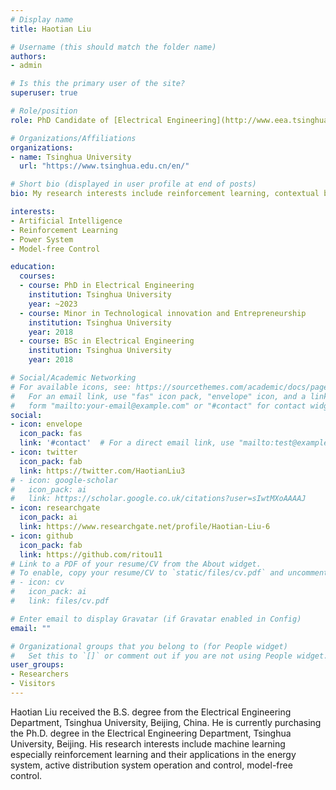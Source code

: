 ```yaml
---
# Display name
title: Haotian Liu

# Username (this should match the folder name)
authors:
- admin

# Is this the primary user of the site?
superuser: true

# Role/position
role: PhD Candidate of [Electrical Engineering](http://www.eea.tsinghua.edu.cn/eng/pages/articleBA.html)

# Organizations/Affiliations
organizations:
- name: Tsinghua University
  url: "https://www.tsinghua.edu.cn/en/"

# Short bio (displayed in user profile at end of posts)
bio: My research interests include reinforcement learning, contextual bandit, power system and model-free control.

interests:
- Artificial Intelligence
- Reinforcement Learning
- Power System
- Model-free Control

education:
  courses:
  - course: PhD in Electrical Engineering
    institution: Tsinghua University
    year: ~2023
  - course: Minor in Technological innovation and Entrepreneurship
    institution: Tsinghua University
    year: 2018
  - course: BSc in Electrical Engineering
    institution: Tsinghua University
    year: 2018

# Social/Academic Networking
# For available icons, see: https://sourcethemes.com/academic/docs/page-builder/#icons
#   For an email link, use "fas" icon pack, "envelope" icon, and a link in the
#   form "mailto:your-email@example.com" or "#contact" for contact widget.
social:
- icon: envelope
  icon_pack: fas
  link: '#contact'  # For a direct email link, use "mailto:test@example.org".
- icon: twitter
  icon_pack: fab
  link: https://twitter.com/HaotianLiu3
# - icon: google-scholar
#   icon_pack: ai
#   link: https://scholar.google.co.uk/citations?user=sIwtMXoAAAAJ
- icon: researchgate
  icon_pack: ai
  link: https://www.researchgate.net/profile/Haotian-Liu-6
- icon: github
  icon_pack: fab
  link: https://github.com/ritou11
# Link to a PDF of your resume/CV from the About widget.
# To enable, copy your resume/CV to `static/files/cv.pdf` and uncomment the lines below.
# - icon: cv
#   icon_pack: ai
#   link: files/cv.pdf

# Enter email to display Gravatar (if Gravatar enabled in Config)
email: ""

# Organizational groups that you belong to (for People widget)
#   Set this to `[]` or comment out if you are not using People widget.
user_groups:
- Researchers
- Visitors
---
```


Haotian Liu received the B.S. degree from the Electrical Engineering Department, Tsinghua University, Beijing, China. He is currently purchasing the Ph.D. degree in the Electrical Engineering Department, Tsinghua University, Beijing. His research interests include machine learning especially reinforcement learning and their applications in the energy system, active distribution system operation and control, model-free control.
